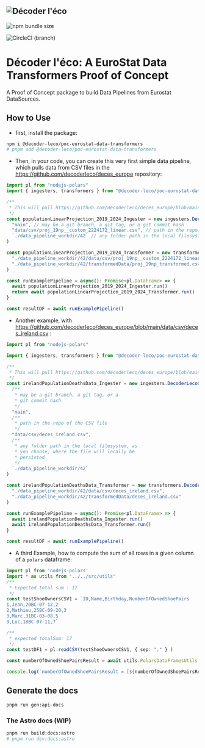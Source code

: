 ![Décoder l'éco](https://raw.githubusercontent.com/decoder-leco/poc-eurostat-data-transformers/feature/circleci/pipeline/%232/documentation/images/small_decoder_leco_org.jpg)
--

![npm bundle size](https://img.shields.io/bundlephobia/min/%40decoder-leco%2Fpoc-eurostat-data-transformers?style=for-the-badge&logoColor=%23dc34eb&label=bundle%20size&labelColor=%2334eb3d&color=%23dc34eb)

![CircleCI (branch)](https://img.shields.io/circleci/build/github/decoder-leco/poc-eurostat-data-transformers/feature%252Fcircleci%252Fpipeline%252F%25232?style=for-the-badge&labelColor=%2334ebd3&color=%23eb34eb)

# Décoder l'éco: A EuroStat Data Transformers Proof of Concept

A Proof of Concept package to build Data Pipelines from Eurostat DataSources.

## How to Use

* first, install the package:

```bash
npm i @decoder-leco/poc-eurostat-data-transformers
# pnpm add @decoder-leco/poc-eurostat-data-transformers
```

* Then, in your code, you can create this very first simple data pipeline, which pulls data from CSV files in the <https://github.com/decoderleco/deces_europe> repository:

```TypeScript
import pl from "nodejs-polars"
import { ingesters, transformers } from "@decoder-leco/poc-eurostat-data-transformers"

/**
 * This will pull https://github.com/decoderleco/deces_europe/blob/main/data/csv/proj_19np__custom_2224172_linear.csv
 */
const populationLinearProjection_2019_2024_Ingester = new ingesters.DecoderLecoGithubDataIngester(
  "main", // may be a git branch, a git tag, or a git commit hash
  "data/csv/proj_19np__custom_2224172_linear.csv", // path in the repo of the CSV file
  `./data_pipeline_workdir/42` // any folder path in the local filesystem, as you choose, where the file will locally be persisted
)

const populationLinearProjection_2019_2024_Transformer = new transformers.DecoderLecoGithubDataTransformer(
  "./data_pipeline_workdir/42/data/csv/proj_19np__custom_2224172_linear.csv",
  "./data_pipeline_workdir/42/transformedData/proj_19np_transformed.csv"
)

const runExamplePipeline = async(): Promise<pl.DataFrame> => { 
  await populationLinearProjection_2019_2024_Ingester.run() 
  return await populationLinearProjection_2019_2024_Transformer.run()
}

const resultDF = await runExamplePipeline()
```

* Another example, with <https://github.com/decoderleco/deces_europe/blob/main/data/csv/deces_ireland.csv> :

```TypeScript
import pl from "nodejs-polars" 

import { ingesters, transformers } from "@decoder-leco/poc-eurostat-data-transformers/" 

/**
 * This will pull https://github.com/decoderleco/deces_europe/blob/main/data/csv/deces_ireland.csv
 */
const irelandPopulationDeathsData_Ingester = new ingesters.DecoderLecoGithubDataIngester(
  /**
   * may be a git branch, a git tag, or a 
   * git commit hash
   */
  "main",
  /**
   * path in the repo of the CSV file
   */
  "data/csv/deces_ireland.csv",
  /**
   * any folder path in the local filesystem, as 
   * you choose, where the file will locally be
   * persisted
   */
  `./data_pipeline_workdir/42`
)

const irelandPopulationDeathsData_Transformer = new transformers.DecoderLecoGithubDataTransformer(
  "./data_pipeline_workdir/42/data/csv/deces_ireland.csv",
  "./data_pipeline_workdir/42/transformedData/deces_ireland.csv"
)

const runExamplePipeline = async(): Promise<pl.DataFrame> => { 
  await irelandPopulationDeathsData_Ingester.run() 
  await irelandPopulationDeathsData_Transformer.run()
}

const resultDF = await runExamplePipeline()
```

* A third Example, how to compute the sum of all rows in a given column of a `polars` dataframe:

```TypeScript
import pl from 'nodejs-polars'
import * as utils from "../../src/utils"
/**
 * Expected total sum : 17
 */
const testShoeOwnersCSV1 = `ID,Name,Birthday,NumberOfOwnedShoePairs
1,Jean,20BC-07-12,2
2,Mathieu,25BC-09-20,3
3,Marc,31BC-03-08,5
3,Luc,18BC-07-11,7`

/**
 * expected totalSum: 17
 */
const testDF1 = pl.readCSV(testShoeOwnersCSV1, { sep: "," } )

const numberOfOwnedShoePairsResult = await utils.PolarsDataFramesUtils.totalSum(`NumberOfOwnedShoePairs`,testDF1)

console.log(`numberOfOwnedShoePairsResult = [${numberOfOwnedShoePairsResult}]`);

```

## Generate the docs

```bash
pnpm run gen:api-docs
```

### The Astro docs (WIP)

```bash
pnpm run build:docs:astro
# pnpm run dev:docs:astro

```
